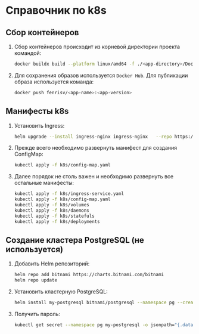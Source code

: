 # Справочник по k8s

## Сбор контейнеров

1. Сбор контейнеров происходит из корневой директории проекта командой:

   ```bash
   docker buildx build --platform linux/amd64 -f ./<app-directory>/Dockerfile --tag fenrisv/<app-name>:<app-version> . --load 2>&1 | tee build.log
   ```
2. Для сохранения образов используется `Docker Hub`. Для публикации образа используется команда:
   ```bash
   docker push fenrisv/<app-name>:<app-version>
   ```

## Манифесты k8s

1. Установить Ingress:

   ```bash
   helm upgrade --install ingress-nginx ingress-nginx   --repo https://kubernetes.github.io/ingress-nginx   --namespace ingress-nginx --create-namespace
   ```
2. Прежде всего необходимо развернуть манифест для создания ConfigMap:

   ```bash   
   kubectl apply -f k8s/config-map.yaml
   ```
3. Далее порядок не столь важен и необходимо развернуть все остальные манифесты:

   ```bash
   kubectl apply -f k8s/ingress-service.yaml
   kubectl apply -f k8s/config-map.yaml
   kubectl apply -f k8s/volumes
   kubectl apply -f k8s/daemons
   kubectl apply -f k8s/statefuls
   kubectl apply -f k8s/deployments
   ```

## Создание кластера PostgreSQL (не используется)

1. Добавить Helm репозиторий:

   ```bash
   helm repo add bitnami https://charts.bitnami.com/bitnami
   helm repo update
   ```
2. Установить кластерную PostgreSQL:

   ```bash
   helm install my-postgresql bitnami/postgresql --namespace pg --create-namespace -f pg/values.yaml
   ```
3. Получить пароль:

   ```bash
   kubectl get secret --namespace pg my-postgresql -o jsonpath="{.data.postgres-password}" | base64 --decode
   ```
